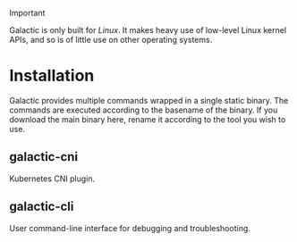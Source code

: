 > [!IMPORTANT]  
> Galactic is only built for *Linux*. It makes heavy use of low-level Linux 
> kernel APIs, and so is of little use on other operating systems.

# Installation
Galactic provides multiple commands wrapped in a single static binary.
The commands are executed according to the basename of the binary.
If you download the main binary here, rename it according to the tool 
you wish to use.

## galactic-cni
Kubernetes CNI plugin.

## galactic-cli
User command-line interface for debugging and troubleshooting.
